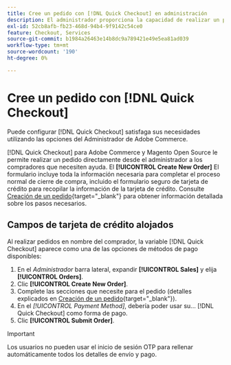 ```yaml
---
title: Cree un pedido con [!DNL Quick Checkout] en administración
description: El administrador proporciona la capacidad de realizar un pedido utilizando [!DNL Quick Checkout] directamente desde el administrador por un comerciante para sus clientes que necesitan asistencia.
exl-id: 52cb8afb-fb23-468d-94b4-9f9142c54ce0
feature: Checkout, Services
source-git-commit: b1984a26463e14b8dc9a789421e49e5ea81ad039
workflow-type: tm+mt
source-wordcount: '190'
ht-degree: 0%

---
```


# Cree un pedido con [!DNL Quick Checkout]

Puede configurar [!DNL Quick Checkout] satisfaga sus necesidades utilizando las opciones del Administrador de Adobe Commerce.

[!DNL Quick Checkout] para Adobe Commerce y Magento Open Source le permite realizar un pedido directamente desde el administrador a los compradores que necesiten ayuda. El **[!UICONTROL Create New Order]** El formulario incluye toda la información necesaria para completar el proceso normal de cierre de compra, incluido el formulario seguro de tarjeta de crédito para recopilar la información de la tarjeta de crédito. Consulte [Creación de un pedido](https://docs.magento.com/user-guide/customers/customer-account-create-order.html){target="_blank"} para obtener información detallada sobre los pasos necesarios.

## Campos de tarjeta de crédito alojados

Al realizar pedidos en nombre del comprador, la variable [!DNL Quick Checkout] aparece como una de las opciones de métodos de pago disponibles:

1. En el _Administrador_ barra lateral, expandir **[!UICONTROL Sales]** y elija **[!UICONTROL Orders]**.
1. Clic **[!UICONTROL Create New Order]**.
1. Complete las secciones que necesite para el pedido (detalles explicados en [Creación de un pedido](https://docs.magento.com/user-guide/customers/customer-account-create-order.html){target="_blank"}).
1. En el _[!UICONTROL Payment Method]_, debería poder usar su... [!DNL Quick Checkout] como forma de pago.
1. Clic **[!UICONTROL Submit Order]**.

>[!IMPORTANT]
>
> Los usuarios no pueden usar el inicio de sesión OTP para rellenar automáticamente todos los detalles de envío y pago.
